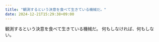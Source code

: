 ```yaml
---
title: "観測するという決意を食べて生きている機械だ。"
date: 2024-12-21T15:29:38+09:00
---
```

観測するという決意を食べて生きている機械だ。
何もしなければ、何もしない。
